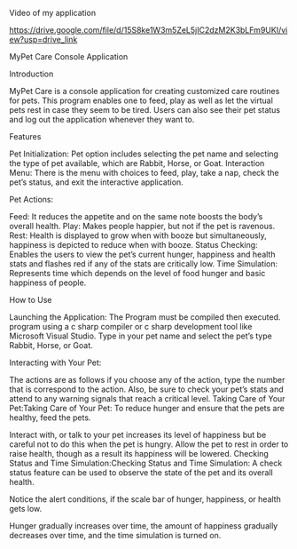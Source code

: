 Video of my application

https://drive.google.com/file/d/15S8ke1W3m5ZeL5jIC2dzM2K3bLFm9UKI/view?usp=drive_link


MyPet Care Console Application 
 
 Introduction 
 
 MyPet Care is a console application for creating customized care routines for pets. This program enables one to feed, play as well as let the virtual pets rest in case they seem to be tired. Users can also see their pet status and log out the application whenever they want to. 
 
 Features 
 
 Pet Initialization: Pet option includes selecting the pet name and selecting the type of pet available, which are Rabbit, Horse, or Goat. 
  Interaction Menu: There is the menu with choices to feed, play, take a nap, check the pet’s status, and exit the interactive application. 
 
 Pet Actions: 
 
 Feed: It reduces the appetite and on the same note boosts the body’s overall health. 
 Play: Makes people happier, but not if the pet is ravenous. 
 Rest: Health is displayed to grow when with booze but simultaneously, happiness is depicted to reduce when with booze. 
 Status Checking: Enables the users to view the pet’s current hunger, happiness and health stats and flashes red if any of the stats are critically low. 
 Time Simulation: Represents time which depends on the level of food hunger and basic happiness of people. 
 
 How to Use 
 
 Launching the Application: 
 The Program must be compiled then executed. program using a c sharp compiler or c sharp development tool like Microsoft Visual Studio. 
 Type in your pet name and select the pet’s type Rabbit, Horse, or Goat. 
 
 Interacting with Your Pet: 
 
 The actions are as follows if you choose any of the action, type the number that is correspond to the action. 
 Also, be sure to check your pet’s stats and attend to any warning signals that reach a critical level. 
 Taking Care of Your Pet:Taking Care of Your Pet: 
 To reduce hunger and ensure that the pets are healthy, feed the pets. 
 
 Interact with, or talk to your pet increases its level of happiness but be careful not to do this when the pet is hungry. 
 Allow the pet to rest in order to raise health, though as a result its happiness will be lowered. 
 Checking Status and Time Simulation:Checking Status and Time Simulation: 
 A check status feature can be used to observe the state of the pet and its overall health. 
 
 Notice the alert conditions, if the scale bar of hunger, happiness, or health gets low. 
 
 Hunger gradually increases over time, the amount of happiness gradually decreases over time, and the time simulation is turned on. 
 
